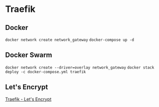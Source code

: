 # Traefik

## Docker
`docker network create network_gateway`
`docker-compose up -d`

## Docker Swarm
`docker network create --driver=overlay network_gateway`
`docker stack deploy -c docker-compose.yml traefik`

## Let's Encrypt
[Traefik - Let's Encrypt](https://git-scm.com/?target=_blank)

